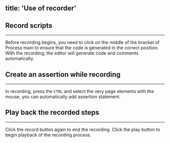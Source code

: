 title: 'Use of recorder'
---

## Record scripts
---

Before recording begins, you need to click on the middle of the bracket of Process main to ensure that the code is generated in the correct position. With the recording, the editor will generate code and comments automatically.
<br>

## Create an assertion while recording
---
In recording, press the `CTRL` and select the very page elements with the mouse, you can automatically add assertion statement.
<br>

## Play back the recorded steps
---
Click the record button again to end the recording. Click the play button to begin playback of the recording process.